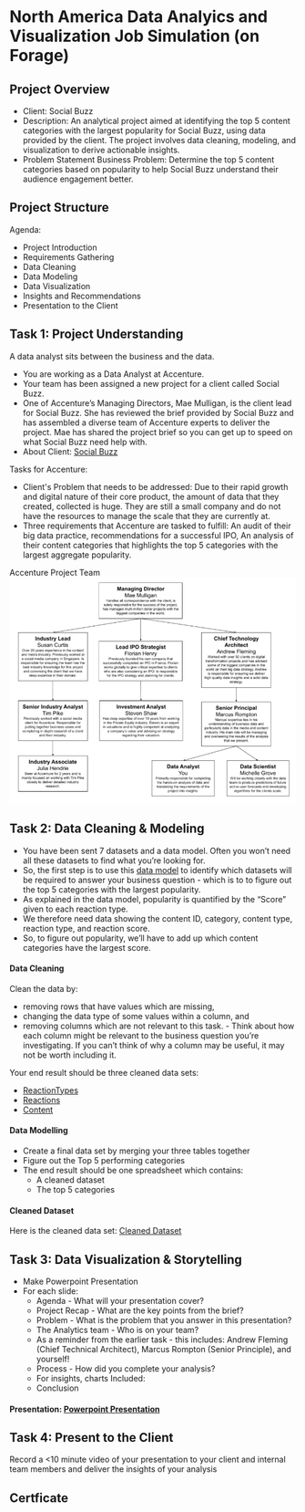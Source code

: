 # North America Data Analyics and Visualization Job Simulation (on Forage)

## Project Overview
* Client: Social Buzz
* Description: An analytical project aimed at identifying the top 5 content categories with the largest popularity for Social Buzz, using data provided by the client. The project involves data cleaning, modeling, and visualization to derive actionable insights.
* Problem Statement Business Problem: Determine the top 5 content categories based on popularity to help Social Buzz understand their audience engagement better.

## Project Structure
Agenda:
* Project Introduction
* Requirements Gathering
* Data Cleaning
* Data Modeling
* Data Visualization
* Insights and Recommendations
* Presentation to the Client


## Task 1: Project Understanding

A data analyst sits between the business and the data.
* You are working as a Data Analyst at Accenture.
* Your team has been assigned a new project for a client called Social Buzz.
* One of Accenture’s Managing Directors, Mae Mulligan, is the client lead for Social Buzz. She has reviewed the brief provided by Social Buzz and has assembled a diverse team of Accenture experts to deliver the project. Mae has shared the project brief so you can get up to speed on what Social Buzz need help with.
* About Client: [Social Buzz](https://github.com/paridhijain5/Portfolio/blob/main/Accenture%20North%20America%20Data%20Analytics%20and%20Visualization%20Job%20Simulation/Social%20Buzz.pdf)

Tasks for Accenture:
* Client's Problem that needs to be addressed: Due to their rapid growth and digital nature of their core product, the amount of data that they created, collected is huge. They are still a small company and do not have the resources to manage the scale that they are currently at.
* Three requirements that Accenture are tasked to fulfill: An audit of their big data practice, recommendations for a successful IPO, An analysis of their content categories that highlights the top 5 categories with the largest aggregate popularity.

Accenture Project Team
<img src = "Accenture North America Data Analytics and Visualization Job Simulation/Project Team.png">


## Task 2: Data Cleaning & Modeling

* You have been sent 7 datasets and a data model. Often you won’t need all these datasets to find what you’re looking for.
* So, the first step is to use this [data model](https://github.com/paridhijain5/Portfolio/blob/main/Accenture%20North%20America%20Data%20Analytics%20and%20Visualization%20Job%20Simulation/Data%20model.pdf) to identify which datasets will be required to answer your business question - which is to to figure out the top 5 categories with the largest popularity.
* As explained in the data model, popularity is quantified by the “Score” given to each reaction type.
* We therefore need data showing the content ID, category, content type, reaction type, and reaction score.
* So, to figure out popularity, we’ll have to add up which content categories have the largest score.

#### Data Cleaning
Clean the data by:
* removing rows that have values which are missing,
* changing the data type of some values within a column, and
* removing columns which are not relevant to this task.
            - Think about how each column might be relevant to the business question you’re investigating. If you can’t think of why a column may be useful, it may not be worth including it.

Your end result should be three cleaned data sets:
* [ReactionTypes](https://github.com/paridhijain5/Portfolio/blob/main/Accenture%20North%20America%20Data%20Analytics%20and%20Visualization%20Job%20Simulation/ReactionTypes.xlsx)
* [Reactions](https://github.com/paridhijain5/Portfolio/blob/main/Accenture%20North%20America%20Data%20Analytics%20and%20Visualization%20Job%20Simulation/Reactions.xlsx)
* [Content](https://github.com/paridhijain5/Portfolio/blob/main/Accenture%20North%20America%20Data%20Analytics%20and%20Visualization%20Job%20Simulation/Content.xlsx)

#### Data Modelling
* Create a final data set by merging your three tables together
* Figure out the Top 5 performing categories
* The end result should be one spreadsheet which contains:
     - A cleaned dataset
     - The top 5 categories

#### Cleaned Dataset
Here is the cleaned data set: [Cleaned Dataset](https://github.com/paridhijain5/Portfolio/blob/main/Accenture%20North%20America%20Data%20Analytics%20and%20Visualization%20Job%20Simulation/Cleaned%20dataset.csv)


## Task 3: Data Visualization & Storytelling

* Make Powerpoint Presentation
* For each slide: 
    - Agenda - What will your presentation cover?
    - Project Recap - What are the key points from the brief?
    - Problem - What is the problem that you answer in this presentation?
    - The Analytics team - Who is on your team?
    - As a reminder from the earlier task - this includes: Andrew Fleming (Chief Technical Architect), Marcus Rompton (Senior Principle), and yourself!
    - Process - How did you complete your analysis?
    - For insights, charts Included:
    - Conclusion

 #### Presentation: [Powerpoint Presentation](https://github.com/paridhijain5/Portfolio/blob/main/Accenture%20North%20America%20Data%20Analytics%20and%20Visualization%20Job%20Simulation/Powerpoint%20Presentation.pptx)

## Task 4: Present to the Client
Record a <10 minute video of your presentation to your client and internal team members and deliver the insights of your analysis


## Certficate

